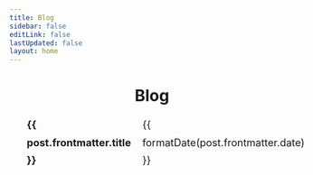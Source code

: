 ```yaml
---
title: Blog
sidebar: false
editLink: false
lastUpdated: false
layout: home
---
```


<script setup>
import { withBase } from "vitepress";
import { data as posts } from './blog.data'
import { formatDate, sortedContentData } from '../.vitepress/theme/utils';

const filteredPosts = posts.filter(post => !post.frontmatter.hidden);
const sortedPosts = sortedContentData(filteredPosts);
</script>

<h1 align="center">Blog</h1>
<ul>
    <li v-for="post of sortedPosts">
        <strong><a :href="withBase(post.url)">{{ post.frontmatter.title }}</a></strong>
        <span>{{ formatDate(post.frontmatter.date) }}</span>
    </li>
</ul>

<style scoped>
ul {
    list-style-type: none;
    font-size: 1.125rem;
    line-height: 1.75;
}

a {
    text-decoration: none;
}

li {
    display: flex;
    gap: 20px;
    align-items: baseline;
    justify-content: space-between;
}

li span {
    font-family: var(--vp-font-family-mono);
    font-size: var(--vp-code-font-size);
}
</style>
